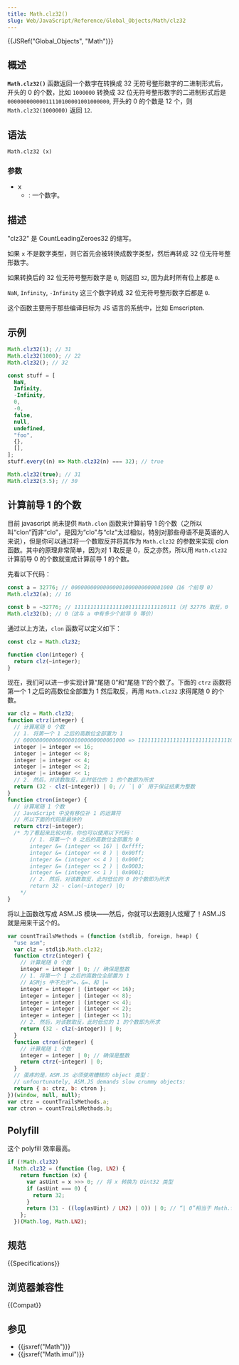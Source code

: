 ```yaml
---
title: Math.clz32()
slug: Web/JavaScript/Reference/Global_Objects/Math/clz32
---
```


{{JSRef("Global_Objects", "Math")}}

## 概述

**`Math.clz32()`** 函数返回一个数字在转换成 32 无符号整形数字的二进制形式后，开头的 0 的个数，比如 `1000000` 转换成 32 位无符号整形数字的二进制形式后是 `00000000000011110100001001000000`, 开头的 0 的个数是 12 个，则 `Math.clz32(1000000)` 返回 `12`.

## 语法

```plain
Math.clz32 (x)
```

### 参数

- x
  - : 一个数字。

## 描述

"clz32" 是 CountLeadingZeroes32 的缩写。

如果 `x` 不是数字类型，则它首先会被转换成数字类型，然后再转成 32 位无符号整形数字。

如果转换后的 32 位无符号整形数字是 `0`, 则返回 `32`, 因为此时所有位上都是 `0`.

`NaN`, `Infinity`, `-Infinity` 这三个数字转成 32 位无符号整形数字后都是 `0`.

这个函数主要用于那些编译目标为 JS 语言的系统中，比如 Emscripten.

## 示例

```js
Math.clz32(1); // 31
Math.clz32(1000); // 22
Math.clz32(); // 32

const stuff = [
  NaN,
  Infinity,
  -Infinity,
  0,
  -0,
  false,
  null,
  undefined,
  "foo",
  {},
  [],
];
stuff.every((n) => Math.clz32(n) === 32); // true

Math.clz32(true); // 31
Math.clz32(3.5); // 30
```

## 计算前导 1 的个数

目前 javascript 尚未提供 `Math.clon` 函数来计算前导 1 的个数（之所以叫“clon”而非“clo”，是因为“clo”与“clz”太过相似，特别对那些母语不是英语的人来说），但是你可以通过将一个数取反并将其作为 `Math.clz32` 的参数来实现 clon 函数。其中的原理非常简单，因为对 1 取反是 0，反之亦然，所以用 `Math.clz32` 计算前导 0 的个数就变成计算前导 1 的个数。

先看以下代码：

```js
const a = 32776; // 00000000000000001000000000001000（16 个前导 0）
Math.clz32(a); // 16

const b = ~32776; // 11111111111111110111111111110111（对 32776 取反，0 个前导 0）
Math.clz32(b); // 0（这与 a 中有多少个前导 0 等价）
```

通过以上方法，`clon` 函数可以定义如下：

```js
const clz = Math.clz32;

function clon(integer) {
  return clz(~integer);
}
```

现在，我们可以进一步实现计算“尾随 0”和“尾随 1”的个数了。下面的 `ctrz` 函数将第一个 1 之后的高数位全部置为 1 然后取反，再用 `Math.clz32` 求得尾随 0 的个数。

```js
var clz = Math.clz32;
function ctrz(integer) {
  // 计算尾随 0 个数
  // 1. 将第一个 1 之后的高数位全部置为 1
  // 00000000000000001000000000001000 => 11111111111111111111111111111000
  integer |= integer << 16;
  integer |= integer << 8;
  integer |= integer << 4;
  integer |= integer << 2;
  integer |= integer << 1;
  // 2. 然后，对该数取反，此时低位的 1 的个数即为所求
  return (32 - clz(~integer)) | 0; // `| 0` 用于保证结果为整数
}
function ctron(integer) {
  // 计算尾随 1 个数
  // JavaScript 中没有移位补 1 的运算符
  // 所以下面的代码是最快的
  return ctrz(~integer);
  /* 为了看起来比较对称，你也可以使用以下代码：
       // 1. 将第一个 0 之后的高数位全部置为 0
       integer &= (integer << 16) | 0xffff;
       integer &= (integer << 8 ) | 0x00ff;
       integer &= (integer << 4 ) | 0x000f;
       integer &= (integer << 2 ) | 0x0003;
       integer &= (integer << 1 ) | 0x0001;
       // 2. 然后，对该数取反，此时低位的 0 的个数即为所求
       return 32 - clon(~integer) |0;
    */
}
```

将以上函数改写成 ASM.JS 模块——然后，你就可以去跟别人炫耀了！ASM.JS 就是用来干这个的。

```js
var countTrailsMethods = (function (stdlib, foreign, heap) {
  "use asm";
  var clz = stdlib.Math.clz32;
  function ctrz(integer) {
    // 计算尾随 0 个数
    integer = integer | 0; // 确保是整数
    // 1. 将第一个 1 之后的高数位全部置为 1
    // ASMjs 中不允许^=、&=、和 |=
    integer = integer | (integer << 16);
    integer = integer | (integer << 8);
    integer = integer | (integer << 4);
    integer = integer | (integer << 2);
    integer = integer | (integer << 1);
    // 2. 然后，对该数取反，此时低位的 1 的个数即为所求
    return (32 - clz(~integer)) | 0;
  }
  function ctron(integer) {
    // 计算尾随 1 个数
    integer = integer | 0; // 确保是整数
    return ctrz(~integer) | 0;
  }
  // 蛋疼的是，ASM.JS 必须使用糟糕的 object 类型：
  // unfourtunately, ASM.JS demands slow crummy objects:
  return { a: ctrz, b: ctron };
})(window, null, null);
var ctrz = countTrailsMethods.a;
var ctron = countTrailsMethods.b;
```

## Polyfill

这个 polyfill 效率最高。

```js
if (!Math.clz32)
  Math.clz32 = (function (log, LN2) {
    return function (x) {
      var asUint = x >>> 0; // 将 x 转换为 Uint32 类型
      if (asUint === 0) {
        return 32;
      }
      return (31 - ((log(asUint) / LN2) | 0)) | 0; // “| 0”相当于 Math.floor
    };
  })(Math.log, Math.LN2);
```

## 规范

{{Specifications}}

## 浏览器兼容性

{{Compat}}

## 参见

- {{jsxref("Math")}}
- {{jsxref("Math.imul")}}
